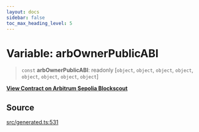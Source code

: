 ```yaml
---
layout: docs
sidebar: false
toc_max_heading_level: 5
---
```


# Variable: arbOwnerPublicABI

> `const` **arbOwnerPublicABI**: readonly [`object`, `object`, `object`, `object`, `object`, `object`, `object`, `object`]

[__View Contract on Arbitrum Sepolia Blockscout__](https://sepolia-explorer.arbitrum.io/address/0x000000000000000000000000000000000000006b)

## Source

[src/generated.ts:531](https://github.com/anegg0/arbitrum-orbit-sdk/blob/b24cbe9cd68eb30d18566196d2c909bd4086db10/src/generated.ts#L531)
